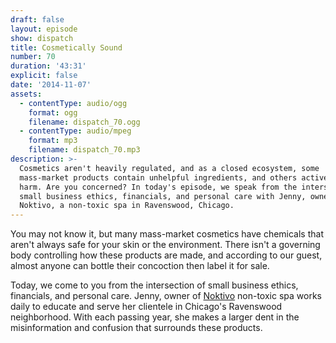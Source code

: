 ```yaml
---
draft: false
layout: episode
show: dispatch
title: Cosmetically Sound
number: 70
duration: '43:31'
explicit: false
date: '2014-11-07'
assets:
  - contentType: audio/ogg
    format: ogg
    filename: dispatch_70.ogg
  - contentType: audio/mpeg
    format: mp3
    filename: dispatch_70.mp3
description: >-
  Cosmetics aren't heavily regulated, and as a closed ecosystem, some
  mass-market products contain unhelpful ingredients, and others actively cause
  harm. Are you concerned? In today's episode, we speak from the intersection of
  small business ethics, financials, and personal care with Jenny, owner of
  Noktivo, a non-toxic spa in Ravenswood, Chicago.
---
```

You may not know it, but many mass-market cosmetics have chemicals that aren't always safe for your skin or the environment. There isn't a governing body controlling how these products are made, and according to our guest, almost anyone can bottle their concoction then label it for sale.

Today, we come to you from the intersection of small business ethics, financials, and personal care. Jenny, owner of [Noktivo](http://noktivo.com) non-toxic spa works daily to educate and serve her clientele in Chicago's Ravenswood neighborhood. With each passing year, she makes a larger dent in the misinformation and confusion that surrounds these products.
